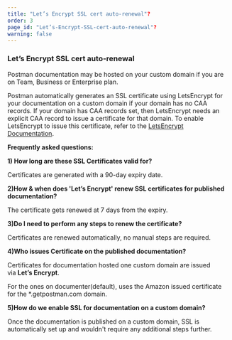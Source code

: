 ```yaml
---
title: "Let’s Encrypt SSL cert auto-renewal"?
order: 3
page_id: "Let’s-Encrypt-SSL-cert-auto-renewal"?
warning: false
---
```


### Let’s Encrypt SSL cert auto-renewal

Postman documentation may be hosted on your custom domain if you are on Team, Business or Enterprise plan.

Postman automatically generates an SSL certificate using LetsEncrypt for your documentation on a custom domain if your domain has no CAA records. If your domain has CAA records set, then LetsEncrypt needs an explicit CAA record to issue a certificate for that domain. To enable LetsEncrypt to issue this certificate, refer to the [LetsEncrypt Documentation](https://letsencrypt.org/docs/caa "https://letsencrypt.org/docs/caa").

**Frequently asked questions:**

**1) How long are these SSL Certificates valid for?**

Certificates are generated with a 90-day expiry date.

**2)How & when does 'Let’s Encrypt' renew SSL certificates for published documentation?**

The certificate gets renewed at 7 days from the expiry.

**3)Do I need to perform any steps to renew the certificate?** 

Certificates are renewed automatically, no manual steps are required.

**4)Who issues Certificate on the published documentation?**

Certificates for documentation hosted one custom domain are issued via **Let’s Encrypt**.

For the ones on documenter(default), uses the Amazon issued certificate for the \*.getpostman.com domain.

**5)How do we enable SSL for documentation on a custom domain?**

Once the documentation is published on a custom domain, SSL is automatically set up and wouldn't require any additional steps further.
